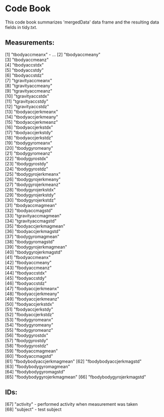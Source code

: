 # Code Book

This code book summarizes 'mergedData' data frame and the resulting data fields in tidy.txt.

## Measurements:
 [1] "tbodyaccmeanx" - ...
 [2] "tbodyaccmeany"           
 [3] "tbodyaccmeanz"           
 [4] "tbodyaccstdx"            
 [5] "tbodyaccstdy"            
 [6] "tbodyaccstdz"            
 [7] "tgravityaccmeanx"        
 [8] "tgravityaccmeany"        
 [9] "tgravityaccmeanz"        
[10] "tgravityaccstdx"         
[11] "tgravityaccstdy"         
[12] "tgravityaccstdz"         
[13] "tbodyaccjerkmeanx"       
[14] "tbodyaccjerkmeany"       
[15] "tbodyaccjerkmeanz"       
[16] "tbodyaccjerkstdx"        
[17] "tbodyaccjerkstdy"        
[18] "tbodyaccjerkstdz"        
[19] "tbodygyromeanx"          
[20] "tbodygyromeany"          
[21] "tbodygyromeanz"          
[22] "tbodygyrostdx"           
[23] "tbodygyrostdy"           
[24] "tbodygyrostdz"           
[25] "tbodygyrojerkmeanx"      
[26] "tbodygyrojerkmeany"      
[27] "tbodygyrojerkmeanz"      
[28] "tbodygyrojerkstdx"       
[29] "tbodygyrojerkstdy"       
[30] "tbodygyrojerkstdz"       
[31] "tbodyaccmagmean"         
[32] "tbodyaccmagstd"          
[33] "tgravityaccmagmean"      
[34] "tgravityaccmagstd"       
[35] "tbodyaccjerkmagmean"     
[36] "tbodyaccjerkmagstd"      
[37] "tbodygyromagmean"        
[38] "tbodygyromagstd"         
[39] "tbodygyrojerkmagmean"    
[40] "tbodygyrojerkmagstd"     
[41] "fbodyaccmeanx"           
[42] "fbodyaccmeany"           
[43] "fbodyaccmeanz"           
[44] "fbodyaccstdx"            
[45] "fbodyaccstdy"            
[46] "fbodyaccstdz"            
[47] "fbodyaccjerkmeanx"       
[48] "fbodyaccjerkmeany"       
[49] "fbodyaccjerkmeanz"       
[50] "fbodyaccjerkstdx"        
[51] "fbodyaccjerkstdy"        
[52] "fbodyaccjerkstdz"        
[53] "fbodygyromeanx"          
[54] "fbodygyromeany"          
[55] "fbodygyromeanz"          
[56] "fbodygyrostdx"           
[57] "fbodygyrostdy"           
[58] "fbodygyrostdz"           
[59] "fbodyaccmagmean"         
[60] "fbodyaccmagstd"          
[61] "fbodybodyaccjerkmagmean" 
[62] "fbodybodyaccjerkmagstd"  
[63] "fbodybodygyromagmean"    
[64] "fbodybodygyromagstd"     
[65] "fbodybodygyrojerkmagmean"
[66] "fbodybodygyrojerkmagstd" 

## IDs:
[67] "activity" - performed activity when measurement was taken    
[68] "subject" - test subject


